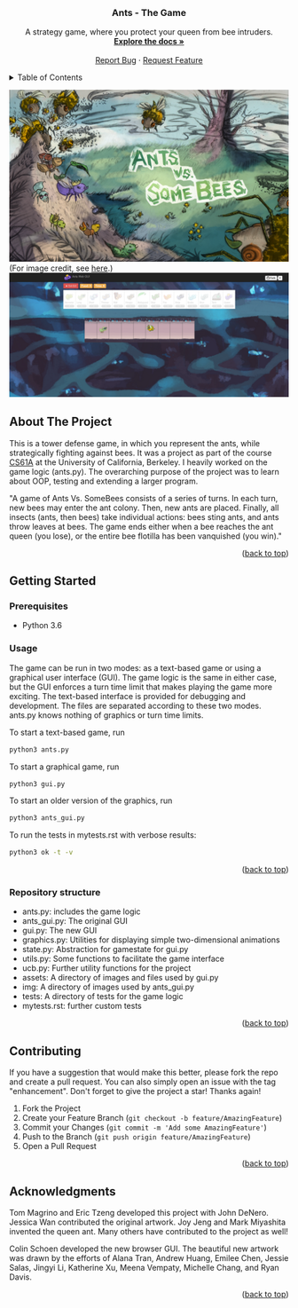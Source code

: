 <!-- Improved compatibility of back to top link: See: https://github.com/othneildrew/Best-README-Template/pull/73 -->
<a name="readme-top"></a>


<!-- PROJECT SHIELDS -->
<!--
*** I'm using markdown "reference style" links for readability.
*** Reference links are enclosed in brackets [ ] instead of parentheses ( ).
*** See the bottom of this document for the declaration of the reference variables
*** for contributors-url, forks-url, etc. This is an optional, concise syntax you may use.
*** https://www.markdownguide.org/basic-syntax/#reference-style-links

[![Contributors][contributors-shield]][contributors-url]
[![Forks][forks-shield]][forks-url]
[![Stargazers][stars-shield]][stars-url]
[![Issues][issues-shield]][issues-url]
[![MIT License][license-shield]][license-url]
[![LinkedIn][linkedin-shield]][linkedin-url]
-->


<!-- PROJECT LOGO -->
<br />
<div align="center">

<h3 align="center">Ants - The Game</h3>

  <p align="center">
    A strategy game, where you protect your queen from bee intruders.
    <br />
    <a href="https://github.com/simondoebele/ants"><strong>Explore the docs »</strong></a>
    <br />
    <br />
    <a href="https://github.com/simondoebele/ants/issues">Report Bug</a>
    ·
    <a href="https://github.com/simondoebele/ants/issues">Request Feature</a>
  </p>
</div>


<!-- TABLE OF CONTENTS -->
<details>
  <summary>Table of Contents</summary>
  <ol>
    <li>
      <a href="#about-the-project">About The Project</a>
    </li>
    <li>
      <a href="#getting-started">Getting Started</a>
      <ul>
        <li><a href="#prerequisites">Prerequisites</a></li>
        <li><a href="#usage">Usage</a></li>
        <li><a href="#structure">Repository Structure</a></li>
      </ul>
    </li>
    <li><a href="#contributing">Contributing</a></li>
    <!-- <li><a href="#acknowledgments">Acknowledgments</a></li> -->
  </ol>
</details>

![Drawing](./images/splash.png)
(For image credit, see [here](https://inst.eecs.berkeley.edu/~cs61a/fa17/proj/ants/).)
![GUI](./images/new_ants_gui.png)


<!-- ABOUT THE PROJECT -->
## About The Project

This is a tower defense game, in which you represent the ants, while strategically fighting against bees. It was a project as part of the course [CS61A](https://inst.eecs.berkeley.edu/~cs61a/fa17/proj/ants/) at the University of California, Berkeley. I heavily worked on the game logic (ants.py). The overarching purpose of the project was to learn about OOP, testing and extending a larger program.

"A game of Ants Vs. SomeBees consists of a series of turns. In each turn, new bees may enter the ant colony. Then, new ants are placed. Finally, all insects (ants, then bees) take individual actions: bees sting ants, and ants throw leaves at bees. The game ends either when a bee reaches the ant queen (you lose), or the entire bee flotilla has been vanquished (you win)."

<p align="right">(<a href="#readme-top">back to top</a>)</p>




<!-- GETTING STARTED -->
## Getting Started

### Prerequisites

* Python 3.6


<!-- USAGE EXAMPLES -->
### Usage

The game can be run in two modes: as a text-based game or using a graphical user interface (GUI). The game logic is the same in either case, but the GUI enforces a turn time limit that makes playing the game more exciting. The text-based interface is provided for debugging and development. The files are separated according to these two modes. ants.py knows nothing of graphics or turn time limits.

To start a text-based game, run

   ```sh
   python3 ants.py
   ```

To start a graphical game, run

   ```sh
   python3 gui.py
   ```

To start an older version of the graphics, run

   ```sh
   python3 ants_gui.py
   ```

To run the tests in mytests.rst with verbose results:

   ```sh
   python3 ok -t -v
   ```


<p align="right">(<a href="#readme-top">back to top</a>)</p>



<!-- Repository Structure -->
### Repository structure

- ants.py: includes the game logic
- ants_gui.py: The original GUI
- gui.py: The new GUI
- graphics.py: Utilities for displaying simple two-dimensional animations
- state.py: Abstraction for gamestate for gui.py
- utils.py: Some functions to facilitate the game interface
- ucb.py: Further utility functions for the project
- assets: A directory of images and files used by gui.py
- img: A directory of images used by ants_gui.py
- tests: A directory of tests for the game logic
- mytests.rst: further custom tests

<p align="right">(<a href="#readme-top">back to top</a>)</p>



<!-- CONTRIBUTING -->
## Contributing

If you have a suggestion that would make this better, please fork the repo and create a pull request. You can also simply open an issue with the tag "enhancement".
Don't forget to give the project a star! Thanks again!

1. Fork the Project
2. Create your Feature Branch (`git checkout -b feature/AmazingFeature`)
3. Commit your Changes (`git commit -m 'Add some AmazingFeature'`)
4. Push to the Branch (`git push origin feature/AmazingFeature`)
5. Open a Pull Request

<p align="right">(<a href="#readme-top">back to top</a>)</p>





<!-- ACKNOWLEDGMENTS -->
## Acknowledgments

Tom Magrino and Eric Tzeng developed this project with John DeNero. Jessica Wan contributed the original artwork. Joy Jeng and Mark Miyashita invented the queen ant. Many others have contributed to the project as well!

Colin Schoen developed the new browser GUI. The beautiful new artwork was drawn by the efforts of Alana Tran, Andrew Huang, Emilee Chen, Jessie Salas, Jingyi Li, Katherine Xu, Meena Vempaty, Michelle Chang, and Ryan Davis.


<p align="right">(<a href="#readme-top">back to top</a>)</p>



<!-- MARKDOWN LINKS & IMAGES -->
<!-- https://www.markdownguide.org/basic-syntax/#reference-style-links -->
[contributors-shield]: https://img.shields.io/github/contributors/github_username/repo_name.svg?style=for-the-badge
[contributors-url]: https://github.com/github_username/repo_name/graphs/contributors
[forks-shield]: https://img.shields.io/github/forks/github_username/repo_name.svg?style=for-the-badge
[forks-url]: https://github.com/github_username/repo_name/network/members
[stars-shield]: https://img.shields.io/github/stars/github_username/repo_name.svg?style=for-the-badge
[stars-url]: https://github.com/github_username/repo_name/stargazers
[issues-shield]: https://img.shields.io/github/issues/github_username/repo_name.svg?style=for-the-badge
[issues-url]: https://github.com/github_username/repo_name/issues
[license-shield]: https://img.shields.io/github/license/github_username/repo_name.svg?style=for-the-badge
[license-url]: https://github.com/github_username/repo_name/blob/master/LICENSE.txt
[linkedin-shield]: https://img.shields.io/badge/-LinkedIn-black.svg?style=for-the-badge&logo=linkedin&colorB=555
[linkedin-url]: https://linkedin.com/in/linkedin_username
[product-screenshot]: images/screenshot.png
[Next.js]: https://img.shields.io/badge/next.js-000000?style=for-the-badge&logo=nextdotjs&logoColor=white
[Next-url]: https://nextjs.org/
[React.js]: https://img.shields.io/badge/React-20232A?style=for-the-badge&logo=react&logoColor=61DAFB
[React-url]: https://reactjs.org/
[Vue.js]: https://img.shields.io/badge/Vue.js-35495E?style=for-the-badge&logo=vuedotjs&logoColor=4FC08D
[Vue-url]: https://vuejs.org/
[Angular.io]: https://img.shields.io/badge/Angular-DD0031?style=for-the-badge&logo=angular&logoColor=white
[Angular-url]: https://angular.io/
[Svelte.dev]: https://img.shields.io/badge/Svelte-4A4A55?style=for-the-badge&logo=svelte&logoColor=FF3E00
[Svelte-url]: https://svelte.dev/
[Laravel.com]: https://img.shields.io/badge/Laravel-FF2D20?style=for-the-badge&logo=laravel&logoColor=white
[Laravel-url]: https://laravel.com
[Bootstrap.com]: https://img.shields.io/badge/Bootstrap-563D7C?style=for-the-badge&logo=bootstrap&logoColor=white
[Bootstrap-url]: https://getbootstrap.com
[JQuery.com]: https://img.shields.io/badge/jQuery-0769AD?style=for-the-badge&logo=jquery&logoColor=white
[JQuery-url]: https://jquery.com 
